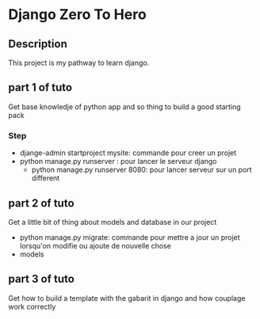 # Django Zero To Hero
## Description
This project is my pathway to learn django. 
## part 1 of tuto
Get base knowledje of python app and so thing to build a good starting pack
### Step
- djange-admin startproject mysite: commande pour creer un projet
- python manage.py runserver : pour lancer le serveur django
    - python manage.py runserver 8080: pour lancer serveur sur un port different 
## part 2 of tuto
Get a little bit of thing about models and database in our project
- python manage.py migrate: commande pour mettre a jour un projet lorsqu'on modifie ou ajoute de nouvelle chose
- models 
## part 3 of tuto
Get how to build a template with the gabarit in django and how couplage work correctly